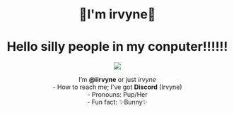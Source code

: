 <h1 align="center">🐇I'm irvyne🐇</h1>
<h1 align="center">Hello silly people in my conputer!!!!!! </h1>


<p align="center">
  <img src="https://raw.githubusercontent.com/irvyneuwu/irvyne/main/FBz5GvQVcA4IEwv.png" />
</p>

<p align="center">I’m <b>@iirvyne</b> or just <i>irvyne</i> <br>
- How to reach me; I've got <b>Discord</b> (Irvyne)<br>
- Pronouns: Pup/Her<br>
- Fun fact: ✨Bunny✨ </p>
